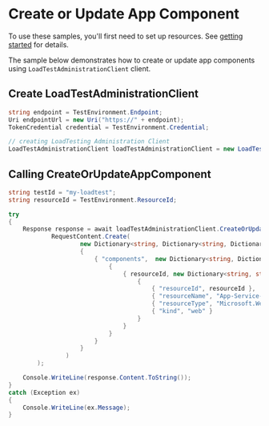 # Create or Update App Component

To use these samples, you'll first need to set up resources. See [getting started](https://github.com/Azure/azure-sdk-for-net/blob/main/sdk/loadtestservice/Azure.Developer.LoadTesting/README.md#getting-started) for details.

The sample below demonstrates how to create or update app components using `LoadTestAdministrationClient` client.

## Create LoadTestAdministrationClient
```C# Snippet:Azure_Developer_LoadTesting_CreateAdminClient
string endpoint = TestEnvironment.Endpoint;
Uri endpointUrl = new Uri("https://" + endpoint);
TokenCredential credential = TestEnvironment.Credential;

// creating LoadTesting Administration Client
LoadTestAdministrationClient loadTestAdministrationClient = new LoadTestAdministrationClient(endpointUrl, credential);
```

## Calling CreateOrUpdateAppComponent
```C# Snippet:Azure_Developer_LoadTesting_CreateOrUpdateAppComponentAsync
string testId = "my-loadtest";
string resourceId = TestEnvironment.ResourceId;

try
{
    Response response = await loadTestAdministrationClient.CreateOrUpdateAppComponentsAsync(testId,
            RequestContent.Create(
                    new Dictionary<string, Dictionary<string, Dictionary<string, string>>>
                    {
                        { "components",  new Dictionary<string, Dictionary<string, string>>
                            {
                                { resourceId, new Dictionary<string, string>
                                    {
                                        { "resourceId", resourceId },
                                        { "resourceName", "App-Service-Sample-Demo" },
                                        { "resourceType", "Microsoft.Web/sites" },
                                        { "kind", "web" }
                                    }
                                }
                            }
                        }
                    }
                )
        );

    Console.WriteLine(response.Content.ToString());
}
catch (Exception ex)
{
    Console.WriteLine(ex.Message);
}
```
